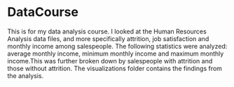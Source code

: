 # DataCourse
This is for my data analysis course. I looked at the Human Resources Analysis data files, and more specifically attrition, job satisfaction and monthly income among salespeople. 
The following statistics were analyzed: average monthly income, minimum monthly income and maximum monthly income.This was further broken down by salespeople with attrition and those without attrition. 
The visualizations folder contains the findings from the analysis.
